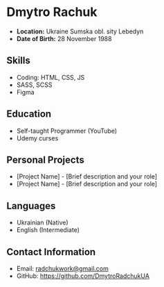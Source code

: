 # Dmytro Rachuk

- **Location:** Ukraine Sumska obl. sity Lebedyn
- **Date of Birth:** 28 November 1988

## Skills

- Coding: HTML, CSS, JS
- SASS, SCSS
- Figma

## Education

- Self-taught Programmer (YouTube)
- Udemy curses

## Personal Projects

- [Project Name] - [Brief description and your role]
- [Project Name] - [Brief description and your role]

## Languages

- Ukrainian (Native)
- English (Intermediate)

## Contact Information

- Email: radchukwork@gmail.com
- GitHub: https://github.com/DmytroRadchukUA